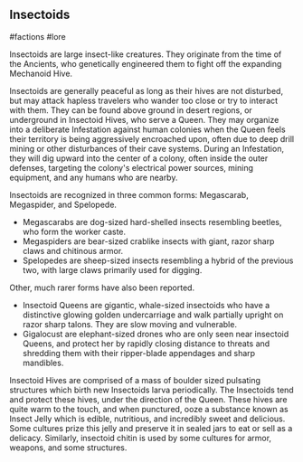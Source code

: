 Insectoids
---
#factions #lore

Insectoids are large insect-like creatures. They originate from the time of the Ancients, who genetically engineered them to fight off the expanding Mechanoid Hive.

Insectoids are generally peaceful as long as their hives are not disturbed, but may attack hapless travelers who wander too close or try to interact with them. They can be found above ground in desert regions, or underground in Insectoid Hives, who serve a Queen. They may organize into a deliberate Infestation against human colonies when the Queen feels their territory is being aggressively encroached upon, often due to deep drill mining or other disturbances of their cave systems. During an Infestation, they will dig upward into the center of a colony, often inside the outer defenses, targeting the colony's electrical power sources, mining equipment, and any humans who are nearby.

Insectoids are recognized in three common forms: Megascarab, Megaspider, and Spelopede.
- Megascarabs are dog-sized hard-shelled insects resembling beetles, who form the worker caste.
- Megaspiders are bear-sized crablike insects with giant, razor sharp claws and chitinous armor.
- Spelopedes are sheep-sized insects resembling a hybrid of the previous two, with large claws primarily used for digging.

Other, much rarer forms have also been reported.
- Insectoid Queens are gigantic, whale-sized insectoids who have a distinctive glowing golden undercarriage and walk partially upright on razor sharp talons. They are slow moving and vulnerable.
- Gigalocust are elephant-sized drones who are only seen near insectoid Queens, and protect her by rapidly closing distance to threats and shredding them with their ripper-blade appendages and sharp mandibles.

Insectoid Hives are comprised of a mass of boulder sized pulsating structures which birth new Insectoids larva periodically. The Insectoids tend and protect these hives, under the direction of the Queen. These hives are quite warm to the touch, and when punctured, ooze a substance known as Insect Jelly which is edible, nutritious, and incredibly sweet and delicious. Some cultures prize this jelly and preserve it in sealed jars to eat or sell as a delicacy. Similarly, insectoid chitin is used by some cultures for armor, weapons, and some structures.